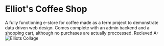 # Elliot's Coffee Shop
A fully functioning e-store for coffee made as a term project to demonstrate data driven web design. Comes complete with an admin backend and a shopping cart, although no purchases are actually proccessed. Recieved A+
![Elliots Collage](https://user-images.githubusercontent.com/56705400/174135920-afd191c6-c6df-42e5-ba55-0c4a041f15fa.png)
